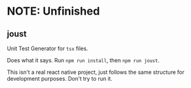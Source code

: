 # NOTE: Unfinished
## joust
Unit Test Generator for `tsx` files.

Does what it says. Run `npm run install`, then `npm run joust`.

This isn't a real react native project, just follows the same structure for development purposes. Don't try to run it.
